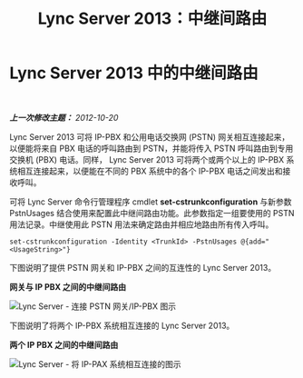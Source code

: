 ﻿---
title: Lync Server 2013：中继间路由
TOCTitle: 中继间路由
ms:assetid: d3a33b4a-8bf4-4a8c-a371-8ef79e740780
ms:mtpsurl: https://technet.microsoft.com/zh-cn/library/JJ205272(v=OCS.15)
ms:contentKeyID: 49314357
ms.date: 05/19/2016
mtps_version: v=OCS.15
ms.translationtype: HT
---

# Lync Server 2013 中的中继间路由

 

_**上一次修改主题：** 2012-10-20_

Lync Server 2013 可将 IP-PBX 和公用电话交换网 (PSTN) 网关相互连接起来，以便能将来自 PBX 电话的呼叫路由到 PSTN，并能将传入 PSTN 呼叫路由到专用交换机 (PBX) 电话。同样， Lync Server 2013 可将两个或两个以上的 IP-PBX 系统相互连接起来，以便能在不同的 PBX 系统中的各个 IP-PBX 电话之间发出和接收呼叫。

可将 Lync Server 命令行管理程序 cmdlet **set-cstrunkconfiguration** 与新参数 PstnUsages 结合使用来配置此中继间路由功能。此参数指定一组要使用的 PSTN 用法记录。中继使用此 PSTN 用法来确定路由并相应地路由所有传入呼叫。

    set-cstrunkconfiguration -Identity <TrunkId> -PstnUsages @{add="<UsageString>"}

下图说明了提供 PSTN 网关和 IP-PBX 之间的互连性的 Lync Server 2013。

**网关与 IP PBX 之间的中继间路由**

![Lync Server - 连接 PSTN 网关/IP-PBX 图示](images/JJ721940.cc3858ca-2ee3-4d51-8a51-db078366b50b(OCS.15).jpg "Lync Server - 连接 PSTN 网关/IP-PBX 图示")

下图说明了将两个 IP-PBX 系统相互连接的 Lync Server 2013。

**两个 IP PBX 之间的中继间路由**

![Lync Server - 将 IP-PAX 系统相互连接的图示](images/JJ721940.6ba18ec9-df70-498a-9cf7-7fc41e5ec432(OCS.15).jpg "Lync Server - 将 IP-PAX 系统相互连接的图示")

